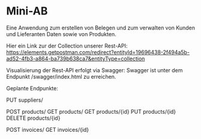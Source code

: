 # Mini-AB

Eine Anwendung zum erstellen von Belegen und zum verwalten von Kunden und Lieferanten Daten sowie von Produkten.

Hier ein Link zur der Collection unserer Rest-API:
https://elements.getpostman.com/redirect?entityId=19696438-2f494a5b-ad52-4fb3-a864-ba739b638ca7&entityType=collection

Visualisierung der Rest-API erfolgt via Swagger: Swagger ist unter dem Endpunkt /swagger/index.html zu erreichen.

Geplante Endpunkte:

PUT suppliers/

POST products/
GET products/
GET products/{id}
PUT products/{id}
DELETE products/{id}

POST invoices/
GET invoices/{id}